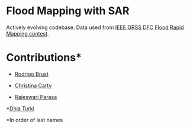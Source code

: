 # Flood Mapping with SAR
Actively evolving codebase.
Data used from [IEEE GRSS DFC Flood Rapid Mapping contest](https://ieee-dataport.org/competitions/2024-ieee-grss-data-fusion-contest-flood-rapid-mapping).

# Contributions*
* [Rodrigo Brust](https://github.com/rodreras)

* [Christina Carty](https://github.com/xtinacarty)

* [Rajeswari Parasa](https://github.com/rajesvariparasa)

*[Dhia Turki](https://github.com/turkim1)

*In order of last names
